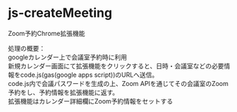 # js-createMeeting
Zoom予約Chrome拡張機能

処理の概要：  
googleカレンダー上で会議室予約時に利用  
新規カレンダー画面にて拡張機能をクリックすると、日時・会議室などの必要情報をcode.js(gas(google apps script))のURLへ送信。  
code.js内で会議パスワードを生成の上、Zoom APIを通じてその会議室のZoom予約をし、予約情報を拡張機能に返す。  
拡張機能はカレンダー詳細欄にZoom予約情報をセットする  

